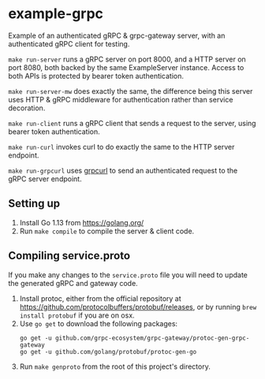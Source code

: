 # example-grpc

Example of an authenticated gRPC & grpc-gateway server, with an authenticated gRPC client for testing.

`make run-server` runs a gRPC server on port 8000, and a HTTP server on port 8080, both backed by the same ExampleServer instance. Access to both APIs is protected by bearer token authentication.

`make run-server-mw` does exactly the same, the difference being this server uses HTTP & gRPC middleware for authentication rather than service decoration.

`make run-client` runs a gRPC client that sends a request to the server, using bearer token authentication.

`make run-curl` invokes curl to do exactly the same to the HTTP server endpoint.

`make run-grpcurl` uses [grpcurl](https://github.com/fullstorydev/grpcurl) to send an authenticated request to the gRPC server endpoint.


## Setting up

1. Install Go 1.13 from https://golang.org/
2. Run `make compile` to compile the server & client code.

## Compiling service.proto

If you make any changes to the `service.proto` file you will need to update the generated gRPC and gateway code.

1. Install protoc, either from the official repository at https://github.com/protocolbuffers/protobuf/releases,
or by running `brew install protobuf` if you are on osx.
2. Use `go get` to download the following packages:
    ```
   go get -u github.com/grpc-ecosystem/grpc-gateway/protoc-gen-grpc-gateway
   go get -u github.com/golang/protobuf/protoc-gen-go
   ```
3. Run `make genproto` from the root of this project's directory.
